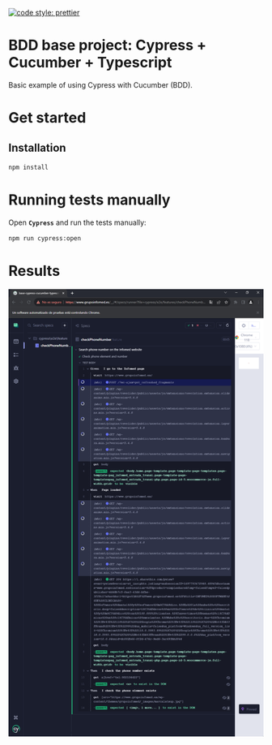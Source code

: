 [![code style: prettier](https://img.shields.io/badge/code_style-prettier-ff69b4.svg?style=flat-square)](https://github.com/prettier/prettier)

# BDD base project: Cypress + Cucumber + Typescript

Basic example of using Cypress with Cucumber (BDD). 

# Get started

## Installation

```bash
npm install
```

# Running tests manually

Open **`Cypress`** and run the tests manually:

```bash
npm run cypress:open
```

# Results

![image info](ejecution.jpg)